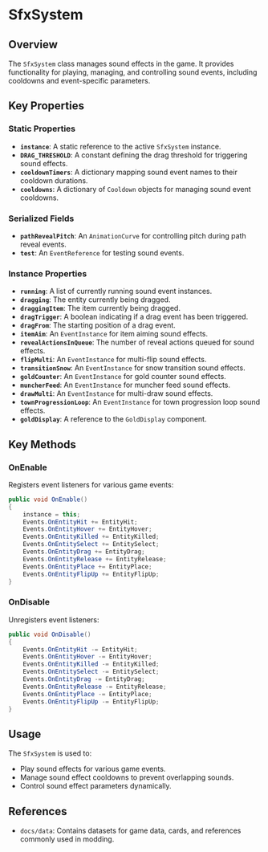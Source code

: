 # SfxSystem

## Overview
The `SfxSystem` class manages sound effects in the game. It provides functionality for playing, managing, and controlling sound events, including cooldowns and event-specific parameters.

## Key Properties

### Static Properties
- **`instance`**: A static reference to the active `SfxSystem` instance.
- **`DRAG_THRESHOLD`**: A constant defining the drag threshold for triggering sound effects.
- **`cooldownTimers`**: A dictionary mapping sound event names to their cooldown durations.
- **`cooldowns`**: A dictionary of `Cooldown` objects for managing sound event cooldowns.

### Serialized Fields
- **`pathRevealPitch`**: An `AnimationCurve` for controlling pitch during path reveal events.
- **`test`**: An `EventReference` for testing sound events.

### Instance Properties
- **`running`**: A list of currently running sound event instances.
- **`dragging`**: The entity currently being dragged.
- **`draggingItem`**: The item currently being dragged.
- **`dragTrigger`**: A boolean indicating if a drag event has been triggered.
- **`dragFrom`**: The starting position of a drag event.
- **`itemAim`**: An `EventInstance` for item aiming sound effects.
- **`revealActionsInQueue`**: The number of reveal actions queued for sound effects.
- **`flipMulti`**: An `EventInstance` for multi-flip sound effects.
- **`transitionSnow`**: An `EventInstance` for snow transition sound effects.
- **`goldCounter`**: An `EventInstance` for gold counter sound effects.
- **`muncherFeed`**: An `EventInstance` for muncher feed sound effects.
- **`drawMulti`**: An `EventInstance` for multi-draw sound effects.
- **`townProgressionLoop`**: An `EventInstance` for town progression loop sound effects.
- **`goldDisplay`**: A reference to the `GoldDisplay` component.

## Key Methods

### OnEnable
Registers event listeners for various game events:
```csharp
public void OnEnable()
{
    instance = this;
    Events.OnEntityHit += EntityHit;
    Events.OnEntityHover += EntityHover;
    Events.OnEntityKilled += EntityKilled;
    Events.OnEntitySelect += EntitySelect;
    Events.OnEntityDrag += EntityDrag;
    Events.OnEntityRelease += EntityRelease;
    Events.OnEntityPlace += EntityPlace;
    Events.OnEntityFlipUp += EntityFlipUp;
}
```

### OnDisable
Unregisters event listeners:
```csharp
public void OnDisable()
{
    Events.OnEntityHit -= EntityHit;
    Events.OnEntityHover -= EntityHover;
    Events.OnEntityKilled -= EntityKilled;
    Events.OnEntitySelect -= EntitySelect;
    Events.OnEntityDrag -= EntityDrag;
    Events.OnEntityRelease -= EntityRelease;
    Events.OnEntityPlace -= EntityPlace;
    Events.OnEntityFlipUp -= EntityFlipUp;
}
```

## Usage
The `SfxSystem` is used to:
- Play sound effects for various game events.
- Manage sound effect cooldowns to prevent overlapping sounds.
- Control sound effect parameters dynamically.

## References
- `docs/data`: Contains datasets for game data, cards, and references commonly used in modding.